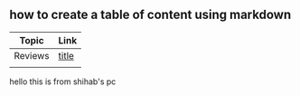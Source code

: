 ## how to create a table of content using markdown

| Topic   | Link                               |
| ------- | ---------------------------------- |
| Reviews | [title](../anotherfolder/ahmad.md) |
|         |                                    |

hello this is from shihab's pc